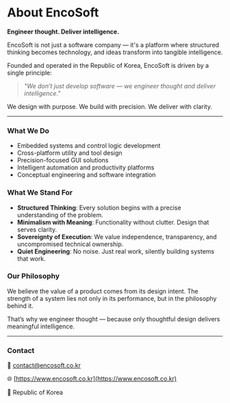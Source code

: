 # About EncoSoft

**Engineer thought. Deliver intelligence.**

EncoSoft is not just a software company — it's a platform where structured thinking becomes technology, and ideas transform into tangible intelligence.

Founded and operated in the Republic of Korea, EncoSoft is driven by a single principle:

> *"We don’t just develop software — we engineer thought and deliver intelligence."*

We design with purpose.
We build with precision.
We deliver with clarity.

---

### What We Do

* Embedded systems and control logic development
* Cross-platform utility and tool design
* Precision-focused GUI solutions
* Intelligent automation and productivity platforms
* Conceptual engineering and software integration

### What We Stand For

* **Structured Thinking**: Every solution begins with a precise understanding of the problem.
* **Minimalism with Meaning**: Functionality without clutter. Design that serves clarity.
* **Sovereignty of Execution**: We value independence, transparency, and uncompromised technical ownership.
* **Quiet Engineering**: No noise. Just real work, silently building systems that work.

### Our Philosophy

We believe the value of a product comes from its design intent.
The strength of a system lies not only in its performance, but in the philosophy behind it.

That’s why we engineer thought — because only thoughtful design delivers meaningful intelligence.

---

### Contact

📩 [contact@encosoft.co.kr](mailto:contact@encosoft.co.kr)

🌐 [https://www.encosoft.co.kr](https://www.encosoft.co.kr)

📍 Republic of Korea
